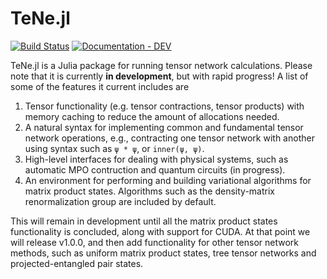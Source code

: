 # TeNe.jl

[![Build Status](https://github.com/lcauser/TeNe.jl/actions/workflows/CI.yml/badge.svg?branch=main)](https://github.com/lcauser/TeNe.jl/actions/workflows/CI.yml?query=branch%3Amain)
[![Documentation - DEV](https://img.shields.io/badge/Documentation-DEV-2ea44f)](https://lcauser.github.io/TeNe.jl/dev/)

TeNe.jl is a Julia package for running tensor network calculations.
Please note that it is currently **in development**, but with rapid progress!
A list of some of the features it current includes are
1. Tensor functionality (e.g. tensor contractions, tensor products) with memory caching to reduce the amount of allocations needed.
2. A natural syntax for implementing common and fundamental tensor network operations, e.g., contracting one tensor network with another using syntax such as `ψ * ψ`, or `inner(ψ, ψ)`.
3. High-level interfaces for dealing with physical systems, such as automatic MPO contruction and quantum circuits (in progress).
4. An environment for performing and building variational algorithms for matrix product states. Algorithms such as the density-matrix renormalization group are included by default.

This will remain in development until all the matrix product states functionality is concluded, along with support for CUDA.
At that point we will release v1.0.0, and then add functionality for other tensor network methods, such as uniform matrix product states, tree tensor networks and projected-entangled pair states.
